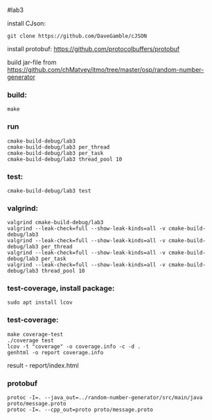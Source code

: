 #lab3

install CJson:

    git clone https://github.com/DaveGamble/cJSON
    
install protobuf: https://github.com/protocolbuffers/protobuf

build jar-file from https://github.com/chMatvey/itmo/tree/master/osp/random-number-generator

### build:

    make
    
### run

    cmake-build-debug/lab3
    cmake-build-debug/lab3 per_thread
    cmake-build-debug/lab3 per_task
    cmake-build-debug/lab3 thread_pool 10
    
### test:

    cmake-build-debug/lab3 test
    
### valgrind:

    valgrind cmake-build-debug/lab3
    valgrind --leak-check=full --show-leak-kinds=all -v cmake-build-debug/lab3
    valgrind --leak-check=full --show-leak-kinds=all -v cmake-build-debug/lab3 per_thread
    valgrind --leak-check=full --show-leak-kinds=all -v cmake-build-debug/lab3 per_task
    valgrind --leak-check=full --show-leak-kinds=all -v cmake-build-debug/lab3 thread_pool 10

### test-coverage, install package:
    
    sudo apt install lcov
    
### test-coverage:

    make coverage-test
    ./coverage test
    lcov -t "coverage" -o coverage.info -c -d .
    genhtml -o report coverage.info
    
result - report/index.html

### protobuf

    protoc -I=. --java_out=../random-number-generator/src/main/java proto/message.proto
    protoc -I=. --cpp_out=proto proto/message.proto